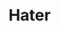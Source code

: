 ---
ee_id_thing: '4235'
site: '1'
type: '2'
inv_num: 2014-041
url: 2014-041-hater
title: Hater
year: '2014'
display_year: '2014'
medium: Foam pool noodle, wristband
dims: 140 cm x variable width x variable depth
pitch: ''
ps: ''
live_url: ''
related: ''
youtube: ''
related_code: ''
imgs: hater-2014-041-full-Heart-01-database-SM.jpg,hater-2014-041-detail-Heart-01-database-SM.jpg
subheading: ''
download: ''
add_credit: ''
commission: ''
layout: things-i-made
---